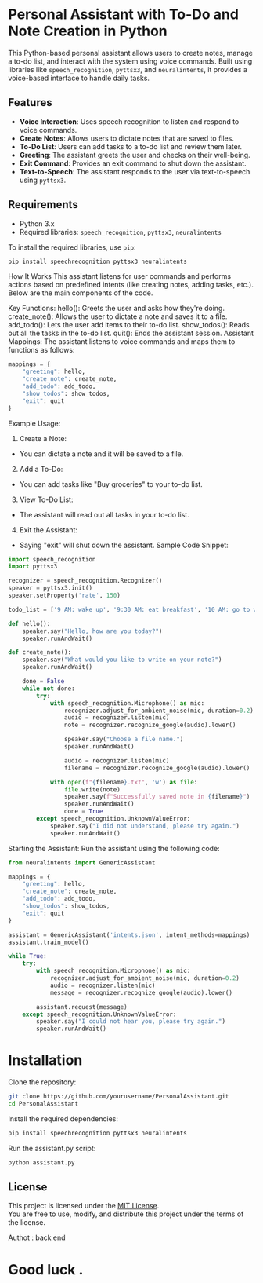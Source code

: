 # Personal Assistant with To-Do and Note Creation in Python

This Python-based personal assistant allows users to create notes, manage a to-do list, and interact with the system using voice commands. Built using libraries like `speech_recognition`, `pyttsx3`, and `neuralintents`, it provides a voice-based interface to handle daily tasks.

## Features

- **Voice Interaction**: Uses speech recognition to listen and respond to voice commands.
- **Create Notes**: Allows users to dictate notes that are saved to files.
- **To-Do List**: Users can add tasks to a to-do list and review them later.
- **Greeting**: The assistant greets the user and checks on their well-being.
- **Exit Command**: Provides an exit command to shut down the assistant.
- **Text-to-Speech**: The assistant responds to the user via text-to-speech using `pyttsx3`.

## Requirements

- Python 3.x
- Required libraries: `speech_recognition`, `pyttsx3`, `neuralintents`

To install the required libraries, use `pip`:

```bash
pip install speechrecognition pyttsx3 neuralintents
```
How It Works
This assistant listens for user commands and performs actions based on predefined intents (like creating notes, adding tasks, etc.). Below are the main components of the code.

Key Functions:
hello(): Greets the user and asks how they're doing.
create_note(): Allows the user to dictate a note and saves it to a file.
add_todo(): Lets the user add items to their to-do list.
show_todos(): Reads out all the tasks in the to-do list.
quit(): Ends the assistant session.
Assistant Mappings:
The assistant listens to voice commands and maps them to functions as follows:
```py
mappings = {
    "greeting": hello,
    "create_note": create_note,
    "add_todo": add_todo,
    "show_todos": show_todos,
    "exit": quit
}
```
Example Usage:
 1. Create a Note:
- You can dictate a note and it will be saved to a file.
 2. Add a To-Do:
- You can add tasks like "Buy groceries" to your to-do list.
3. View To-Do List:
- The assistant will read out all tasks in your to-do list.
4. Exit the Assistant:
- Saying "exit" will shut down the assistant.
Sample Code Snippet:
```py
import speech_recognition
import pyttsx3

recognizer = speech_recognition.Recognizer()
speaker = pyttsx3.init()
speaker.setProperty('rate', 150)

todo_list = ['9 AM: wake up', '9:30 AM: eat breakfast', '10 AM: go to work']

def hello():
    speaker.say("Hello, how are you today?")
    speaker.runAndWait()

def create_note():
    speaker.say("What would you like to write on your note?")
    speaker.runAndWait()

    done = False
    while not done:
        try:
            with speech_recognition.Microphone() as mic:
                recognizer.adjust_for_ambient_noise(mic, duration=0.2)
                audio = recognizer.listen(mic)
                note = recognizer.recognize_google(audio).lower()

                speaker.say("Choose a file name.")
                speaker.runAndWait()

                audio = recognizer.listen(mic)
                filename = recognizer.recognize_google(audio).lower()

            with open(f"{filename}.txt", 'w') as file:
                file.write(note)
                speaker.say(f"Successfully saved note in {filename}")
                speaker.runAndWait()
                done = True
        except speech_recognition.UnknownValueError:
            speaker.say("I did not understand, please try again.")
            speaker.runAndWait()

```
Starting the Assistant:
Run the assistant using the following code:
```py
from neuralintents import GenericAssistant

mappings = {
    "greeting": hello,
    "create_note": create_note,
    "add_todo": add_todo,
    "show_todos": show_todos,
    "exit": quit
}

assistant = GenericAssistant('intents.json', intent_methods=mappings)
assistant.train_model()

while True:
    try:
        with speech_recognition.Microphone() as mic:
            recognizer.adjust_for_ambient_noise(mic, duration=0.2)
            audio = recognizer.listen(mic)
            message = recognizer.recognize_google(audio).lower()

        assistant.request(message)
    except speech_recognition.UnknownValueError:
        speaker.say("I could not hear you, please try again.")
        speaker.runAndWait()

```
# Installation
Clone the repository:
```bash 
git clone https://github.com/yourusername/PersonalAssistant.git
cd PersonalAssistant

```
Install the required dependencies:
```bash
pip install speechrecognition pyttsx3 neuralintents

```
Run the assistant.py script:
```bash
python assistant.py

```

## License

This project is licensed under the [MIT License](LICENSE).  
You are free to use, modify, and distribute this project under the terms of the license.

Authot :  back end 
# Good luck . 



